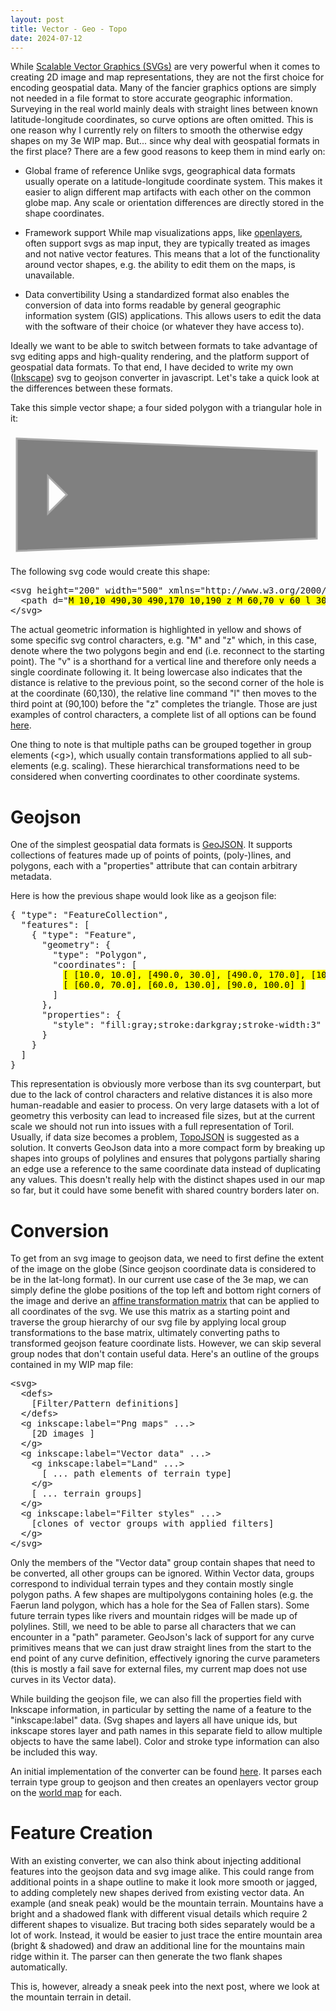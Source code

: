 ```yaml
---
layout: post
title: Vector - Geo - Topo
date: 2024-07-12
---
```

While [Scalable Vector Graphics (SVGs)](https://developer.mozilla.org/en-US/docs/Web/SVG) are very powerful when it comes to creating 2D image and map representations, they are not the first choice for encoding geospatial data. Many of the fancier graphics options are simply not needed in a file format to store accurate geographic information. Surveying in the real world mainly deals with straight lines between known latitude-longitude coordinates, so curve options are often omitted. This is one reason why I currently rely on filters to smooth the otherwise edgy shapes on my 3e WIP map. But... since why deal with geospatial formats in the first place? There are a few good reasons to keep them in mind early on:

* Global frame of reference
Unlike svgs, geographical data formats usually operate on a latitude-longitude coordinate system. This makes it easier to align different map artifacts with each other on the common globe map. Any scale or orientation differences are directly stored in the shape coordinates.

* Framework support
While map visualizations apps, like [openlayers](https://openlayers.org/), often support svgs as map input, they are typically treated as images and not native vector features. This means that a lot of the functionality around vector shapes, e.g. the ability to edit them on the maps, is unavailable.

* Data convertibility
Using a standardized format also enables the conversion of data into forms readable by general geographic information system (GIS) applications. This allows users to edit the data with the software of their choice (or whatever they have access to).

Ideally we want to be able to switch between formats to take advantage of svg editing apps and high-quality rendering, and the platform support of geospatial data formats. To that end, I have decided to write my own ([Inkscape](https://wiki.inkscape.org/wiki/Inkscape_SVG_vs._plain_SVG)) svg to geojson converter in javascript. Let's take a quick look at the differences between these formats.

<!--more-->

Take this simple vector shape; a four sided polygon with a triangular hole in it:

<svg height="200" width="500" xmlns="http://www.w3.org/2000/svg">
  <path d="M10,10 490,30 490,170 10,190 z M 60,70 v 60 l 30,-30 z" style="fill:gray;stroke:darkgray;stroke-width:3" />
</svg>

The following svg code would create this shape:

<pre>
&lt;svg height="200" width="500" xmlns="http://www.w3.org/2000/svg"&gt;
  &lt;path d="<mark>M 10,10 490,30 490,170 10,190 z M 60,70 v 60 l 30,-30 z</mark>" style="fill:gray;stroke:darkgray;stroke-width:3" /&gt;
&lt;/svg&gt;
</pre>

The actual geometric information is highlighted in yellow and shows of some specific svg control characters, e.g. "M" and "z" which, in this case, denote where the two polygons begin and end (i.e. reconnect to the starting point). The "v" is a shorthand for a vertical line and therefore only needs a single coordinate following it. It being lowercase also indicates that the distance is relative to the previous point, so the second corner of the hole is at the coordinate (60,130), the relative line command "l" then moves to the third point at (90,100) before the "z" completes the triangle. Those are just examples of control characters, a complete list of all options can be found [here](https://developer.mozilla.org/en-US/docs/Web/SVG/Tutorial/Paths).

One thing to note is that multiple paths can be grouped together in group elements (&lt;g&gt;), which usually contain transformations applied to all sub-elements (e.g. scaling). These hierarchical transformations need to be considered when converting coordinates to other coordinate systems.

# Geojson

One of the simplest geospatial data formats is [GeoJSON](https://datatracker.ietf.org/doc/html/rfc7946). It supports collections of features made up of points of points, (poly-)lines, and polygons, each with a "properties" attribute that can contain arbitrary metadata.

Here is how the previous shape would look like as a geojson file: 

<pre>
{ "type": "FeatureCollection",
  "features": [
    { "type": "Feature",
      "geometry": {
        "type": "Polygon",
        "coordinates": [
          <mark>[ [10.0, 10.0], [490.0, 30.0], [490.0, 170.0], [10.0, 190.0] ],</mark>
          <mark>[ [60.0, 70.0], [60.0, 130.0], [90.0, 100.0] ]</mark>
        ]
      },
      "properties": {
        "style": "fill:gray;stroke:darkgray;stroke-width:3"
      }
    }
  ]
}</pre>

This representation is obviously more verbose than its svg counterpart, but due to the lack of control characters and relative distances it is also more human-readable and easier to process. On very large datasets with a lot of geometry this verbosity can lead to increased file sizes, but at the current scale we should not run into issues with a full representation of Toril. Usually, if data size becomes a problem, [TopoJSON](https://github.com/topojson/topojson) is suggested as a solution. It converts GeoJson data into a more compact form by breaking up shapes into groups of polylines and ensures that polygons partially sharing an edge use a reference to the same coordinate data instead of duplicating any values. This doesn't really  help with the distinct shapes used in our map so far, but it could have some benefit with shared country borders later on.

# Conversion

To get from an svg image to geojson data, we need to first define the extent of the image on the globe (Since geojson coordinate data is considered to be in the lat-long format). In our current use case of the 3e map, we can simply define the globe positions of the top left and bottom right corners of the image and derive an [affine transformation matrix](https://en.wikipedia.org/wiki/Affine_transformation#Image_transformation) that can be applied to all coordinates of the svg. We use this matrix as a starting point and traverse the group hierarchy of our svg file by applying local group transformations to the base matrix, ultimately converting paths to transformed geojson feature coordinate lists. However, we can skip several group nodes that don't contain useful data. Here's an outline of the groups contained in my WIP map file:

<pre>
&lt;svg&gt;
  &lt;defs&gt;
    [Filter/Pattern definitions]
  &lt;/defs&gt;
  &lt;g inkscape:label="Png maps" ...&gt;
    [2D images ]
  &lt;/g&gt;
  &lt;g inkscape:label="Vector data" ...&gt;
    &lt;g inkscape:label="Land" ...&gt;
      [ ... path elements of terrain type]
    &lt;/g&gt;
    [ ... terrain groups]
  &lt;/g&gt;
  &lt;g inkscape:label="Filter styles" ...&gt;
    [clones of vector groups with applied filters]
  &lt;/g&gt;
&lt;/svg&gt;
</pre>

Only the members of the "Vector data" group contain shapes that need to be converted, all other groups can be ignored. Within Vector data, groups correspond to individual terrain types and they contain mostly single polygon paths. A few shapes are multipolygons containing holes (e.g. the Faerun land polygon, which has a hole for the Sea of Fallen stars). Some future terrain types like rivers and mountain ridges will be made up of polylines. Still, we need to be able to parse all characters that we can encounter in a "path" parameter. GeoJson's lack of support for any curve primitives means that we can just draw straight lines from the start to the end point of any curve definition, effectively ignoring the curve parameters (this is mostly a fail save for external files, my current map does not use curves in its Vector data).

While building the geojson file, we can also fill the properties field with Inkscape information, in particular by setting the name of a feature to the "inkscape:label" data. (Svg shapes and layers all have unique ids, but inkscape stores layer and path names in this separate field to allow multiple objects to have the same label). Color and stroke type information can also be included this way.

An initial implementation of the converter can be found [here](https://github.com/jonovotny/vectorized-realms/blob/gh-pages/openlayers/svgprocess.js). It parses each terrain type group to geojson and then creates an openlayers vector group on the [world map](/vectorized-realms/map/) for each.

# Feature Creation

With an existing converter, we can also think about injecting additional features into the geojson data and svg image alike. This could range from additional points in a shape outline to make it look more smooth or jagged, to adding completely new shapes derived from existing vector data. An example (and sneak peak) would be the mountain terrain. Mountains have a bright and a shadowed flank with different visual details which require 2 different shapes to visualize. But tracing both sides separately would be a lot of work. Instead, it would be easier to just trace the entire mountain area (bright & shadowed) and draw an additional line for the mountains main ridge within it. The parser can then generate the two flank shapes automatically.

This is, however, already a sneak peek into the next post, where we look at the mountain terrain in detail.